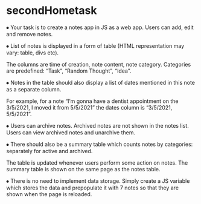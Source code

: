 # secondHometask

⦁	Your task is to create a notes app in JS as a web app. Users can add, edit and remove notes. 

⦁	List of notes is displayed in a form of table (HTML representation may vary: table, divs etc).

The columns are time of creation, note content, note category. Categories are predefined: “Task”, “Random Thought”, “Idea”.

⦁	Notes in the table should also display a list of dates mentioned in this note as a separate column. 

For example, for a note “I’m gonna have a dentist appointment on the 3/5/2021, I moved it from 5/5/2021” the dates column is “3/5/2021, 5/5/2021”.

⦁	Users can archive notes. Archived notes are not shown in the notes list. Users can view archived notes and unarchive them.

⦁	There should also be a summary table which counts notes by categories: separately for active and archived. 

The table is updated whenever users perform some action on notes. The summary table is shown on the same page as the notes table.

⦁	There is no need to implement data storage. Simply create a JS variable which stores the data and prepopulate it with 7 notes so that they are shown when the page is reloaded.
